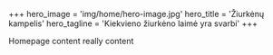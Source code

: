 +++
hero_image = 'img/home/hero-image.jpg'
hero_title = 'Žiurkėnų kampelis'
hero_tagline = 'Kiekvieno žiurkėno laimė yra svarbi'
+++

Homepage content
really content